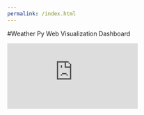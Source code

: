 ```yaml
---
permalink: /index.html
---
```


#Weather Py Web Visualization Dashboard

![Link to the Github.io web dashboard](https://mrinmayeekulkarni.github.io/Weather-Py/index.html)